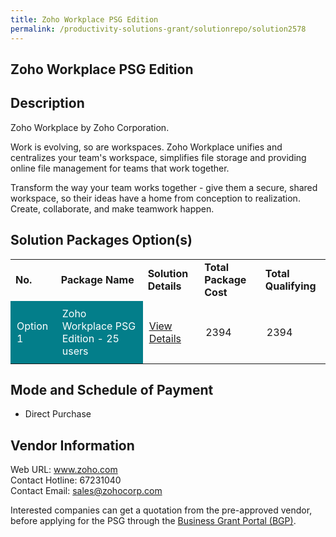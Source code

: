 ```yaml
---
title: Zoho Workplace PSG Edition
permalink: /productivity-solutions-grant/solutionrepo/solution2578
---
```


## Zoho Workplace PSG Edition

## Description

Zoho Workplace by Zoho Corporation.

Work is evolving, so are workspaces. Zoho Workplace unifies and centralizes your team's workspace, simplifies file storage and providing online file management for teams that work together.

Transform the way your team works together - give them a secure, shared workspace, so their ideas have a home from conception to realization. Create, collaborate, and make teamwork happen.

## Solution Packages Option(s)

<table>
<tr>
<td><b>No.</b></td>
<td><b>Package Name</b></td>
<td><b>Solution Details</b></td>
<td><b>Total Package Cost</b></td>
<td><b>Total Qualifying</b></td>
</tr>
<tr>
<td style='padding: 10px; background-color: #037E8A; color: #FFFFFF;'>Option 1</td>
<td style='padding: 10px; background-color: #037E8A; color: #FFFFFF;'>Zoho Workplace PSG Edition - 25 users</td>
<td style='padding: 10px;'><a href='https://www.gobusiness.gov.sg/images/psg/Zoho_Corporation_20200674_Desensitised_Annex_3_Part_4.pdf' target='_blank'>View Details</a></td>
<td style='padding: 10px;'>2394</td>
<td style='padding: 10px;'>2394</td>
</tr>
</table>

## Mode and Schedule of Payment

 - Direct Purchase

## Vendor Information

 Web URL: www.zoho.com <br>Contact Hotline: 67231040 <br>Contact Email: sales@zohocorp.com <br>

Interested companies can get a quotation from the pre-approved vendor, before applying for the PSG through the <a href='https://www.businessgrants.gov.sg/' target='_blank' rel='noopener'>Business Grant Portal (BGP)</a>.

<script src="/jquery/resize-tables.js"></script>
